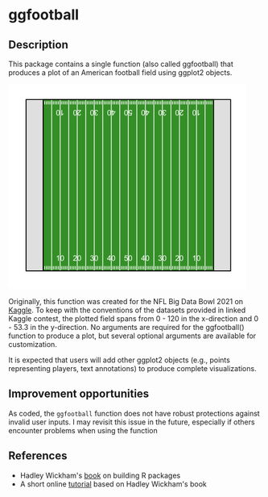# ggfootball

## Description

This package contains a single function (also called ggfootball) that produces a plot of an American football field using ggplot2 objects. 

![](ggfootball.png)

Originally, this function was created for the NFL Big Data Bowl 2021 on [Kaggle](https://www.kaggle.com/c/nfl-big-data-bowl-2021). To keep with the conventions of the datasets provided in linked Kaggle contest, the plotted field spans from 0 - 120 in the x-direction and 0 - 53.3 in the y-direction. No arguments are required for the ggfootball() function to produce a plot, but several optional arguments are available for customization.

It is expected that users will add other ggplot2 objects (e.g., points representing players, text annotations) to produce complete visualizations.

## Improvement opportunities

As coded, the `ggfootball` function does not have robust protections against invalid user inputs. I may revisit this issue in the future, especially if others encounter problems when using the function

## References

- Hadley Wickham's [book](https://r-pkgs.org/index.html) on building R packages 
- A short online [tutorial](https://tinyheero.github.io/jekyll/update/2015/07/26/making-your-first-R-package.html) based on Hadley Wickham's book
